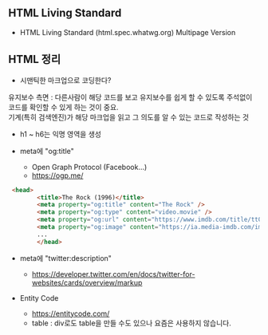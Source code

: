 ##  HTML Living Standard
* HTML Living Standard (html.spec.whatwg.org) Multipage Version

## HTML 정리
* 시맨틱한 마크업으로 코딩한다? <br>

유지보수 측면 : 다른사람이 해당 코드를 보고 유지보수를 쉽게 할 수 있도록 주석없이 코드를 확인할 수 있게 하는 것이 중요. <br> 기계(특히 검색엔진)가 해당 마크업을 읽고 그 의도를 알 수 있는 코드로 작성하는 것

* h1 ~ h6는 익명 영역을 생성 

* meta에 "og:title"
    * Open Graph Protocol (Facebook...)
    * https://ogp.me/

```html
 <head>
        <title>The Rock (1996)</title>
        <meta property="og:title" content="The Rock" />
        <meta property="og:type" content="video.movie" />
        <meta property="og:url" content="https://www.imdb.com/title/tt0117500/" />
        <meta property="og:image" content="https://ia.media-imdb.com/images/rock.jpg" />
        ...
        </head>
```

* meta에 "twitter:description"
    * https://developer.twitter.com/en/docs/twitter-for-websites/cards/overview/markup

* Entity Code
    * https://entitycode.com/
    * table : div로도 table을 만들 수도 있으나 요즘은 사용하지 않습니다.
    
